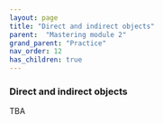```yaml
---
layout: page
title: "Direct and indirect objects"
parent:  "Mastering module 2"
grand_parent: "Practice"
nav_order: 12
has_children: true
---
```


### Direct and indirect objects




TBA